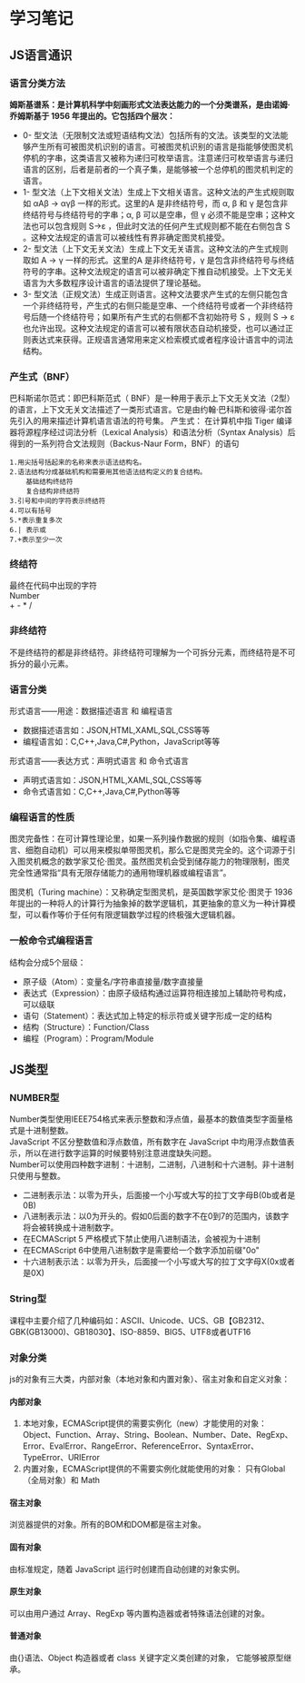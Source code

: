 # 学习笔记

## JS语言通识

### 语言分类方法
**姆斯基谱系：是计算机科学中刻画形式文法表达能力的一个分类谱系，是由诺姆·乔姆斯基于 1956 年提出的。它包括四个层次：**
- 0- 型文法（无限制文法或短语结构文法）包括所有的文法。该类型的文法能够产生所有可被图灵机识别的语言。可被图灵机识别的语言是指能够使图灵机停机的字串，这类语言又被称为递归可枚举语言。注意递归可枚举语言与递归语言的区别，后者是前者的一个真子集，是能够被一个总停机的图灵机判定的语言。
- 1- 型文法（上下文相关文法）生成上下文相关语言。这种文法的产生式规则取如 αAβ -> αγβ 一样的形式。这里的A 是非终结符号，而 α, β 和 γ 是包含非终结符号与终结符号的字串；α, β 可以是空串，但 γ 必须不能是空串；这种文法也可以包含规则 S->ε ，但此时文法的任何产生式规则都不能在右侧包含 S 。这种文法规定的语言可以被线性有界非确定图灵机接受。
- 2- 型文法（上下文无关文法）生成上下文无关语言。这种文法的产生式规则取如 A -> γ 一样的形式。这里的A 是非终结符号，γ 是包含非终结符号与终结符号的字串。这种文法规定的语言可以被非确定下推自动机接受。上下文无关语言为大多数程序设计语言的语法提供了理论基础。
- 3- 型文法（正规文法）生成正则语言。这种文法要求产生式的左侧只能包含一个非终结符号，产生式的右侧只能是空串、一个终结符号或者一个非终结符号后随一个终结符号；如果所有产生式的右侧都不含初始符号 S ，规则 S -> ε 也允许出现。这种文法规定的语言可以被有限状态自动机接受，也可以通过正则表达式来获得。正规语言通常用来定义检索模式或者程序设计语言中的词法结构。

### 产生式（BNF）
巴科斯诺尔范式：即巴科斯范式（ BNF）是一种用于表示上下文无关文法（2型）的语言，上下文无关文法描述了一类形式语言。它是由约翰·巴科斯和彼得·诺尔首先引入的用来描述计算机语言语法的符号集。
产生式： 在计算机中指 Tiger 编译器将源程序经过词法分析（Lexical Analysis）和语法分析（Syntax Analysis）后得到的一系列符合文法规则（Backus-Naur Form，BNF）的语句

	1.用尖括号括起来的名称来表示语法结构名。
	2.语法结构分成基础机构和需要用其他语法结构定义的复合结构。
		基础结构终结符 
		复合结构非终结符
	3.引号和中间的字符表示终结符
	4.可以有括号
	5.*表示重复多次
	6.| 表示或
	7.+表示至少一次

### 终结符
最终在代码中出现的字符  
Number  
\+ \- \* /  

### 非终结符
不是终结符的都是非终结符。非终结符可理解为一个可拆分元素，而终结符是不可拆分的最小元素。

### 语言分类
形式语言——用途：数据描述语言 和 编程语言
- 数据描述语言如：JSON,HTML,XAML,SQL,CSS等等
- 编程语言如：C,C++,Java,C#,Python，JavaScript等等  

形式语言——表达方式：声明式语言 和 命令式语言
- 声明式语言如：JSON,HTML,XAML,SQL,CSS等等
- 命令式语言如：C,C++,Java,C#,Python等等

### 编程语言的性质
图灵完备性：在可计算性理论里，如果一系列操作数据的规则（如指令集、编程语言、细胞自动机）可以用来模拟单带图灵机，那么它是图灵完全的。这个词源于引入图灵机概念的数学家艾伦·图灵。虽然图灵机会受到储存能力的物理限制，图灵完全性通常指“具有无限存储能力的通用物理机器或编程语言”。  

图灵机（Turing machine）：又称确定型图灵机，是英国数学家艾伦·图灵于 1936 年提出的一种将人的计算行为抽象掉的数学逻辑机，其更抽象的意义为一种计算模型，可以看作等价于任何有限逻辑数学过程的终极强大逻辑机器。

### 一般命令式编程语言
结构会分成5个层级：
- 原子级（Atom）：变量名/字符串直接量/数字直接量
- 表达式（Expression）：由原子级结构通过运算符相连接加上辅助符号构成，可以级联
- 语句（Statement）：表达式加上特定的标示符或关键字形成一定的结构
- 结构（Structure）：Function/Class
- 编程（Program）：Program/Module

## JS类型

### NUMBER型
Number类型使用IEEE754格式来表示整数和浮点值，最基本的数值类型字面量格式是十进制整数。  
JavaScript 不区分整数值和浮点数值，所有数字在 JavaScript 中均用浮点数值表示，所以在进行数字运算的时候要特别注意进度缺失问题。  
Number可以使用四种数字进制：十进制，二进制，八进制和十六进制。非十进制只使用与整数。
* 二进制表示法：以零为开头，后面接一个小写或大写的拉丁文字母B(0b或者是0B)
* 八进制表示法：以0为开头的。假如0后面的数字不在0到7的范围内，该数字将会被转换成十进制数字。
* 在ECMAScript 5 严格模式下禁止使用八进制语法，会被视为十进制
* 在ECMAScript 6中使用八进制数字是需要给一个数字添加前缀"0o"
* 十六进制表示法：以零为开头，后面接一个小写或大写的拉丁文字母X(0x或者是0X)

### String型
课程中主要介绍了几种编码如：ASCII、Unicode、UCS、GB【GB2312、GBK(GB13000)、GB18030】、ISO-8859、BIG5、UTF8或者UTF16

### 对象分类
js的对象有三大类，内部对象（本地对象和内置对象）、宿主对象和自定义对象：
#### 内部对象
1. 本地对象，ECMAScript提供的需要实例化（new）才能使用的对象：
Object、Function、Array、String、Boolean、Number、Date、RegExp、Error、EvalError、RangeError、ReferenceError、SyntaxError、TypeError、URIError
2. 内置对象，ECMAScript提供的不需要实例化就能使用的对象：
只有Global（全局对象）和 Math

#### 宿主对象
浏览器提供的对象。所有的BOM和DOM都是宿主对象。

#### 固有对象
由标准规定，随着 JavaScript 运行时创建而自动创建的对象实例。

#### 原生对象
可以由用户通过 Array、RegExp 等内置构造器或者特殊语法创建的对象。

#### 普通对象
由{}语法、Object 构造器或者 class 关键字定义类创建的对象， 它能够被原型继承。
